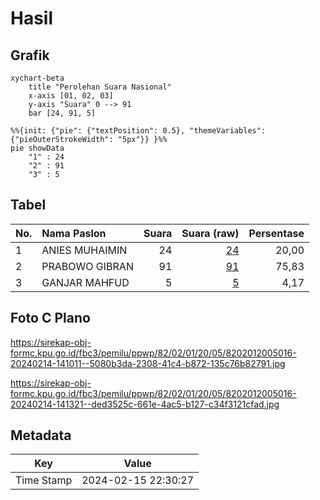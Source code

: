 # Hasil

## Grafik

```mermaid
xychart-beta
    title "Perolehan Suara Nasional"
    x-axis [01, 02, 03]
    y-axis "Suara" 0 --> 91
    bar [24, 91, 5]
```

```mermaid
%%{init: {"pie": {"textPosition": 0.5}, "themeVariables": {"pieOuterStrokeWidth": "5px"}} }%%
pie showData
    "1" : 24
    "2" : 91
    "3" : 5
```

## Tabel

| No. | Nama Paslon    | Suara | Suara (raw) | Persentase |
|:--- |:-------------- | -----:| -----------:| ----------:|
| 1   | ANIES MUHAIMIN | 24    | [24][p-1]   | 20,00      |
| 2   | PRABOWO GIBRAN | 91    | [91][p-2]   | 75,83      |
| 3   | GANJAR MAHFUD  | 5     | [5][p-3]    | 4,17       |


[p-1]: https://github.com/gigit-pemilu/pemilu-2024/blob/main/pilpres/hitung-suara/sub/82-maluku-utara/sub/02-halmahera-tengah/sub/01-weda/sub/2005-were/sub/016-tps/sub/paslon-1.txt
[p-2]: https://github.com/gigit-pemilu/pemilu-2024/blob/main/pilpres/hitung-suara/sub/82-maluku-utara/sub/02-halmahera-tengah/sub/01-weda/sub/2005-were/sub/016-tps/sub/paslon-2.txt
[p-3]: https://github.com/gigit-pemilu/pemilu-2024/blob/main/pilpres/hitung-suara/sub/82-maluku-utara/sub/02-halmahera-tengah/sub/01-weda/sub/2005-were/sub/016-tps/sub/paslon-3.txt

## Foto C Plano

https://sirekap-obj-formc.kpu.go.id/fbc3/pemilu/ppwp/82/02/01/20/05/8202012005016-20240214-141011--5080b3da-2308-41c4-b872-135c76b82791.jpg

https://sirekap-obj-formc.kpu.go.id/fbc3/pemilu/ppwp/82/02/01/20/05/8202012005016-20240214-141321--ded3525c-661e-4ac5-b127-c34f3121cfad.jpg


## Metadata

| Key        | Value               |
| ---------- | ------------------- |
| Time Stamp | 2024-02-15 22:30:27 |




